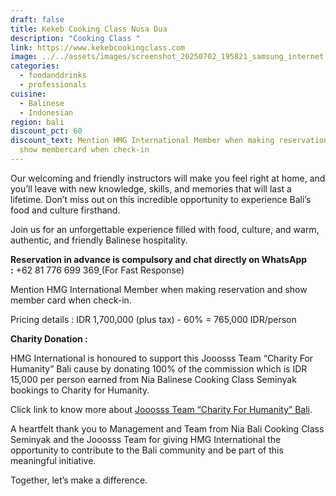```yaml
---
draft: false
title: Kekeb Cooking Class Nusa Dua
description: "Cooking Class "
link: https://www.kekebcookingclass.com
image: ../../assets/images/screenshot_20250702_195821_samsung_internet.jpg
categories:
  - foodanddrinks
  - professionals
cuisine:
  - Balinese
  - Indonesian
region: bali
discount_pct: 60
discount_text: Mention HMG International Member when making reservations and
  show membercard when check-in
---
```

Our welcoming and friendly instructors will make you feel right at home, and you’ll leave with new knowledge, skills, and memories that will last a lifetime. Don’t miss out on this incredible opportunity to experience Bali’s food and culture firsthand.

Join us for an unforgettable experience filled with food, culture, and warm, authentic, and friendly Balinese hospitality.

**Reservation in advance is compulsory and chat directly on WhatsApp :** +62 81 776 699 369[ ](https://wa.me/6287761556688)(For Fast Response)

Mention HMG International Member when making reservation and show member card when check-in.

Pricing details : IDR 1,700,000 (plus tax) - 60% = 765,000 IDR/person

**Charity Donation :**

HMG International is honoured to support this Jooosss Team “Charity For Humanity” Bali cause by donating 100% of the commission which is IDR 15,000 per person earned from Nia Balinese Cooking Class Seminyak bookings to Charity for Humanity.

Click link to know more about [Jooosss Team “Charity For Humanity” Bali](https://hmginternational.com/collaborations/jooosss_team_charity_for_humanity_bali/).[](https://hmginternational.com/collaborations/jooosss_team_charity_for_humanity_bali/)

[](https://hmginternational.com/collaborations/jooosss_team_charity_for_humanity_bali/)A heartfelt thank you to Management and Team from Nia Bali Cooking Class Seminyak and the Jooosss Team for giving HMG International the opportunity to contribute to the Bali community and be part of this meaningful initiative.

Together, let’s make a difference.
